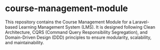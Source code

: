 # course-management-module
This repository contains the Course Management Module for a Laravel-based Learning Management System (LMS). It is designed following Clean Architecture, CQRS (Command Query Responsibility Segregation), and Domain-Driven Design (DDD) principles to ensure modularity, scalability, and maintainability.
